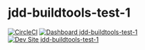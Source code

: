 # jdd-buildtools-test-1

[![CircleCI](https://circleci.com/gh/logickal/jdd-buildtools-test-1.svg?style=shield)](https://circleci.com/gh/logickal/jdd-buildtools-test-1)
[![Dashboard jdd-buildtools-test-1](https://img.shields.io/badge/dashboard-jdd_buildtools_test_1-yellow.svg)](https://dashboard.pantheon.io/sites/afd86e0f-b2af-46ac-80fe-b4f11a2b396d#dev/code)
[![Dev Site jdd-buildtools-test-1](https://img.shields.io/badge/site-jdd_buildtools_test_1-blue.svg)](http://dev-jdd-buildtools-test-1.pantheonsite.io/)